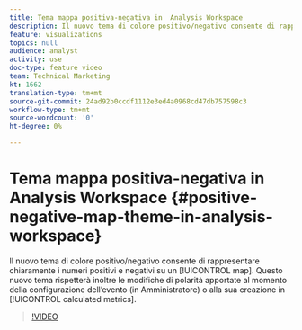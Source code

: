 ```yaml
---
title: Tema mappa positiva-negativa in  Analysis Workspace
description: Il nuovo tema di colore positivo/negativo consente di rappresentare chiaramente su una mappa valori positivi e negativi. Questo nuovo tema rispetterà inoltre qualsiasi modifica di polarità apportata quando configurate l'evento (in Amministratore) o lo create nelle metriche calcolate.
feature: visualizations
topics: null
audience: analyst
activity: use
doc-type: feature video
team: Technical Marketing
kt: 1662
translation-type: tm+mt
source-git-commit: 24ad92b0ccdf1112e3ed4a0968cd47db757598c3
workflow-type: tm+mt
source-wordcount: '0'
ht-degree: 0%

---
```



# Tema mappa positiva-negativa in  Analysis Workspace {#positive-negative-map-theme-in-analysis-workspace}

Il nuovo tema di colore positivo/negativo consente di rappresentare chiaramente i numeri positivi e negativi su un [!UICONTROL map]. Questo nuovo tema rispetterà inoltre le modifiche di polarità apportate al momento della configurazione dell’evento (in Amministratore) o alla sua creazione in [!UICONTROL calculated metrics].

>[!VIDEO](https://video.tv.adobe.com/v/23127/?quality=12)

